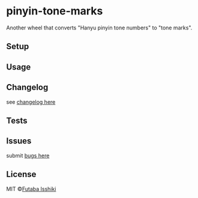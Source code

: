# pinyin-tone-marks
Another wheel that converts "Hanyu pinyin tone numbers" to "tone marks".

## Setup

## Usage

## Changelog

see [changelog here](https://github.com/issiki/pinyin-tone-marks/)

## Tests

## Issues

submit [bugs here](https://github.com/issiki/pinyin-tone-marks/issues)

## License
MIT ©[Futaba Isshiki](https://www.futaba.love)